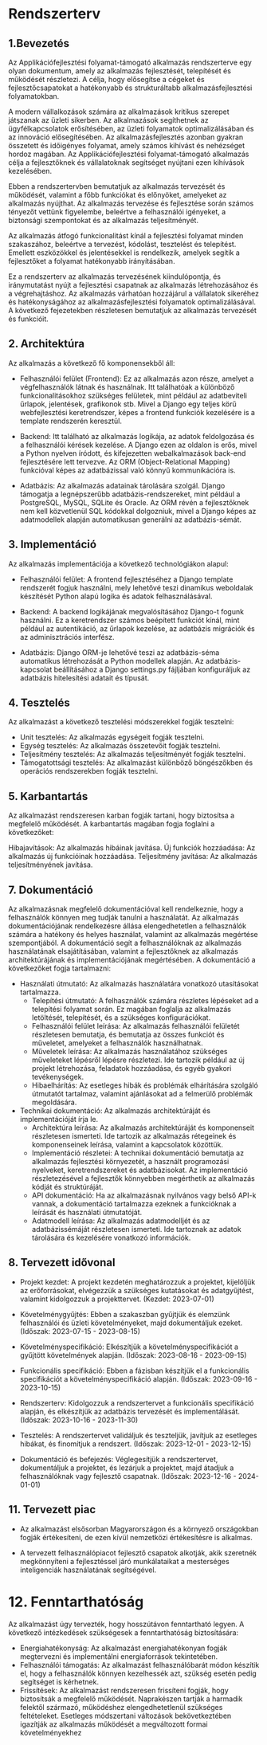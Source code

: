# Rendszerterv

## 1.Bevezetés
Az Applikációfejlesztési folyamat-támogató alkalmazás rendszerterve egy olyan dokumentum, amely az alkalmazás fejlesztését, telepítését és működését részletezi. A célja, hogy elősegítse a cégeket és fejlesztőcsapatokat a hatékonyabb és strukturáltabb alkalmazásfejlesztési folyamatokban.

A modern vállalkozások számára az alkalmazások kritikus szerepet játszanak az üzleti sikerben. Az alkalmazások segíthetnek az ügyfélkapcsolatok erősítésében, az üzleti folyamatok optimalizálásában és az innováció elősegítésében. Az alkalmazásfejlesztés azonban gyakran összetett és időigényes folyamat, amely számos kihívást és nehézséget hordoz magában. Az Applikációfejlesztési folyamat-támogató alkalmazás célja a fejlesztőknek és vállalatoknak segítséget nyújtani ezen kihívások kezelésében.

Ebben a rendszertervben bemutatjuk az alkalmazás tervezését és működését, valamint a főbb funkciókat és előnyöket, amelyeket az alkalmazás nyújthat. Az alkalmazás tervezése és fejlesztése során számos tényezőt vettünk figyelembe, beleértve a felhasználói igényeket, a biztonsági szempontokat és az alkalmazás teljesítményét.

Az alkalmazás átfogó funkcionalitást kínál a fejlesztési folyamat minden szakaszához, beleértve a tervezést, kódolást, tesztelést és telepítést. Emellett eszközökkel és jelentésekkel is rendelkezik, amelyek segítik a fejlesztőket a folyamat hatékonyabb irányításában.

Ez a rendszerterv az alkalmazás tervezésének kiindulópontja, és iránymutatást nyújt a fejlesztési csapatnak az alkalmazás létrehozásához és a végrehajtáshoz. Az alkalmazás várhatóan hozzájárul a vállalatok sikeréhez és hatékonyságához az alkalmazásfejlesztési folyamatok optimalizálásával. A következő fejezetekben részletesen bemutatjuk az alkalmazás tervezését és funkcióit.

## 2. Architektúra
Az alkalmazás a következő fő komponensekből áll:

- Felhasználói felület (Frontend): Ez az alkalmazás azon része, amelyet a végfelhasználók látnak és használnak. Itt találhatóak a különböző funkcionalitásokhoz szükséges felületek, mint például az adatbeviteli űrlapok, jelentések, grafikonok stb. Mivel a Django egy teljes körű webfejlesztési keretrendszer, képes a frontend funkciók kezelésére is a template rendszerén keresztül.

- Backend: Itt található az alkalmazás logikája, az adatok feldolgozása és a felhasználói kérések kezelése. A Django ezen az oldalon is erős, mivel a Python nyelven íródott, és kifejezetten webalkalmazások back-end fejlesztésére lett tervezve. Az ORM (Object-Relational Mapping) funkcióval képes az adatbázissal való könnyű kommunikációra is.

- Adatbázis: Az alkalmazás adatainak tárolására szolgál. Django támogatja a legnépszerűbb adatbázis-rendszereket, mint például a PostgreSQL, MySQL, SQLite és Oracle. Az ORM révén a fejlesztőknek nem kell közvetlenül SQL kódokkal dolgozniuk, mivel a Django képes az adatmodellek alapján automatikusan generálni az adatbázis-sémát.

## 3. Implementáció
Az alkalmazás implementációja a következő technológiákon alapul:

- Felhasználói felület: A frontend fejlesztéséhez a Django template rendszerét fogjuk használni, mely lehetővé teszi dinamikus weboldalak készítését Python alapú logika és adatok felhasználásával.

- Backend: A backend logikájának megvalósításához Django-t fogunk használni. Ez a keretrendszer számos beépített funkciót kínál, mint például az autentikáció, az űrlapok kezelése, az adatbázis migrációk és az adminisztrációs interfész.

- Adatbázis: Django ORM-je lehetővé teszi az adatbázis-séma automatikus létrehozását a Python modellek alapján. Az adatbázis-kapcsolat beállításához a Django settings.py fájljában konfiguráljuk az adatbázis hitelesítési adatait és típusát.

## 4. Tesztelés

Az alkalmazást a következő tesztelési módszerekkel fogják tesztelni:
 - Unit tesztelés: Az alkalmazás egységeit fogják tesztelni.
 - Egység tesztelés: Az alkalmazás összetevőit fogják tesztelni.
 - Teljesítmény tesztelés: Az alkalmazás teljesítményét fogják tesztelni.
 - Támogatottsági tesztelés: Az alkalmazást különböző böngészőkben és operációs rendszerekben fogják tesztelni.

## 5. Karbantartás

Az alkalmazást rendszeresen karban fogják tartani, hogy biztosítsa a megfelelő működését. A karbantartás magában fogja foglalni a következőket:

Hibajavítások: Az alkalmazás hibáinak javítása.
Új funkciók hozzáadása: Az alkalmazás új funkcióinak hozzáadása.
Teljesítmény javítása: Az alkalmazás teljesítményének javítása.

## 7. Dokumentáció

Az alkalmazásnak megfelelő dokumentációval kell rendelkeznie, hogy a felhasználók könnyen meg tudják tanulni a használatát. 
Az alkalmazás dokumentációjának rendelkezésre állása elengedhetetlen a felhasználók számára a hatékony és helyes használat, valamint az alkalmazás megértése szempontjából. 
A dokumentáció segít a felhasználóknak az alkalmazás használatának elsajátításában, valamint a fejlesztőknek az alkalmazás architektúrájának és implementációjának megértésében. 
A dokumentáció a következőket fogja tartalmazni:
+ Használati útmutató: Az alkalmazás használatára vonatkozó utasításokat tartalmazza.
    - Telepítési útmutató: A felhasználók számára részletes lépéseket ad a telepítési folyamat során. Ez magában foglalja az alkalmazás letöltését, telepítését, és a szükséges konfigurációkat.
    - Felhasználói felület leírása: Az alkalmazás felhasználói felületét részletesen bemutatja, és bemutatja az összes funkciót és műveletet, amelyeket a felhasználók használhatnak.
    - Műveletek leírása: Az alkalmazás használatához szükséges műveleteket lépésről lépésre részletezi. Ide tartozik például az új projekt létrehozása, feladatok hozzáadása, és egyéb gyakori tevékenységek.
    - Hibaelhárítás: Az esetleges hibák és problémák elhárítására szolgáló útmutatót tartalmaz, valamint ajánlásokat ad a felmerülő problémák megoldására.
+ Technikai dokumentáció: Az alkalmazás architektúráját és implementációját írja le.
    - Architektúra leírása: Az alkalmazás architektúráját és komponenseit részletesen ismerteti. Ide tartozik az alkalmazás rétegeinek és komponenseinek leírása, valamint a kapcsolatok közöttük.
    - Implementáció részletei: A technikai dokumentáció bemutatja az alkalmazás fejlesztési környezetét, a használt programozási nyelveket, keretrendszereket és adatbázisokat. Az implementáció részletezésével a fejlesztők könnyebben megérthetik az alkalmazás kódját és struktúráját.
    - API dokumentáció: Ha az alkalmazásnak nyilvános vagy belső API-k vannak, a dokumentáció tartalmazza ezeknek a funkcióknak a leírását és használati útmutatóját.
    - Adatmodell leírása: Az alkalmazás adatmodelljét és az adatbázissémáját részletesen ismerteti. Ide tartoznak az adatok tárolására és kezelésére vonatkozó információk.

## 8. Tervezett idővonal

+ Projekt kezdet: A projekt kezdetén meghatározzuk a projektet, kijelöljük az erőforrásokat, elvégezzük a szükséges kutatásokat és adatgyűjtést, valamint kidolgozzuk a projekttervet. (Kezdet: 2023-07-01)

+ Követelménygyűjtés: Ebben a szakaszban gyűjtjük és elemzünk felhasználói és üzleti követelményeket, majd dokumentáljuk ezeket. (Időszak: 2023-07-15 - 2023-08-15)

+ Követelményspecifikáció: Elkészítjük a követelményspecifikációt a gyűjtött követelmények alapján. (Időszak: 2023-08-16 - 2023-09-15)

+ Funkcionális specifikáció: Ebben a fázisban készítjük el a funkcionális specifikációt a követelményspecifikáció alapján. (Időszak: 2023-09-16 - 2023-10-15)

+ Rendszerterv: Kidolgozzuk a rendszertervet a funkcionális specifikáció alapján, és elkészítjük az adatbázis tervezését és implementálását. (Időszak: 2023-10-16 - 2023-11-30)

+ Tesztelés: A rendszertervet validáljuk és teszteljük, javítjuk az esetleges hibákat, és finomítjuk a rendszert. (Időszak: 2023-12-01 - 2023-12-15)

+ Dokumentáció és befejezés: Véglegesítjük a rendszertervet, dokumentáljuk a projektet, és lezárjuk a projektet, majd átadjuk a felhasználóknak vagy fejlesztő csapatnak. (Időszak: 2023-12-16 - 2024-01-01)

## 11. Tervezett piac

+ Az alkalmazást elsősorban Magyarországon és a környező országokban fogják értékesíteni, de ezen kívül nemzetközi értékesítésre is alkalmas.

+ A tervezett felhasználópiacot fejlesztő csapatok alkotják, akik szeretnék megkönnyíteni a fejlesztéssel járó munkálataikat a mesterséges inteligenciák használatának segítségével.

# 12. Fenntarthatóság

Az alkalmazást úgy tervezték, hogy hosszútávon fenntartható legyen. A következő intézkedések szükségesek a fenntarthatóság biztosítására:

+ Energiahatékonyság: Az alkalmazást energiahatékonyan fogják megtervezni és implementálni energiaforrások tekintetében.
+ Felhasználói támogatás: Az alkalmazást felhasználóbarát módon készítik el, hogy a felhasználók könnyen kezelhessék azt, szükség esetén pedig segítséget is kérhetnek.
+ Frissítések: Az alkalmazást rendszeresen frissíteni fogják, hogy biztosítsák a megfelelő működését. Naprakészen tartják a harmadik felektől származó, működéshez elengedhetetlenül szükséges feltételeket. Esetleges módszertani változások bekövetkeztében igazítják az alkalmazás működését a megváltozott formai követelményekhez

